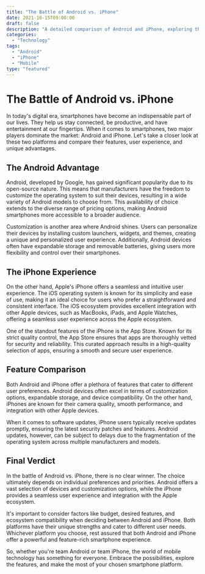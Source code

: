 ```yaml
---
title: "The Battle of Android vs. iPhone"
date: 2021-10-15T09:00:00
draft: false
description: "A detailed comparison of Android and iPhone, exploring their features, user experience, and advantages."
categories:
  - "Technology"
tags:
  - "Android"
  - "iPhone"
  - "Mobile"
type: "featured"
---
```


# The Battle of Android vs. iPhone

In today's digital era, smartphones have become an indispensable part of our lives. They help us stay connected, be productive, and have entertainment at our fingertips. When it comes to smartphones, two major players dominate the market: Android and iPhone. Let's take a closer look at these two platforms and compare their features, user experience, and unique advantages.

## The Android Advantage

Android, developed by Google, has gained significant popularity due to its open-source nature. This means that manufacturers have the freedom to customize the operating system to suit their devices, resulting in a wide variety of Android models to choose from. This availability of choice extends to the diverse range of pricing options, making Android smartphones more accessible to a broader audience.

Customization is another area where Android shines. Users can personalize their devices by installing custom launchers, widgets, and themes, creating a unique and personalized user experience. Additionally, Android devices often have expandable storage and removable batteries, giving users more flexibility and control over their smartphones.

## The iPhone Experience

On the other hand, Apple's iPhone offers a seamless and intuitive user experience. The iOS operating system is known for its simplicity and ease of use, making it an ideal choice for users who prefer a straightforward and consistent interface. The iOS ecosystem provides excellent integration with other Apple devices, such as MacBooks, iPads, and Apple Watches, offering a seamless user experience across the Apple ecosystem.

One of the standout features of the iPhone is the App Store. Known for its strict quality control, the App Store ensures that apps are thoroughly vetted for security and reliability. This curated approach results in a high-quality selection of apps, ensuring a smooth and secure user experience.

## Feature Comparison

Both Android and iPhone offer a plethora of features that cater to different user preferences. Android devices often excel in terms of customization options, expandable storage, and device compatibility. On the other hand, iPhones are known for their camera quality, smooth performance, and integration with other Apple devices.

When it comes to software updates, iPhone users typically receive updates promptly, ensuring the latest security patches and features. Android updates, however, can be subject to delays due to the fragmentation of the operating system across multiple manufacturers and models.

## Final Verdict

In the battle of Android vs. iPhone, there is no clear winner. The choice ultimately depends on individual preferences and priorities. Android offers a vast selection of devices and customization options, while the iPhone provides a seamless user experience and integration with the Apple ecosystem.

It's important to consider factors like budget, desired features, and ecosystem compatibility when deciding between Android and iPhone. Both platforms have their unique strengths and cater to different user needs. Whichever platform you choose, rest assured that both Android and iPhone offer a powerful and feature-rich smartphone experience.

So, whether you're team Android or team iPhone, the world of mobile technology has something for everyone. Embrace the possibilities, explore the features, and make the most of your chosen smartphone platform.
